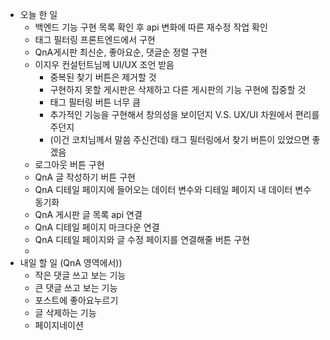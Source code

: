 - 오늘 한 일
    - 백엔드 기능 구현 목록 확인 후 api 변화에 따른 재수정 작업 확인
    - 태그 필터링 프론트엔드에서 구현
    - QnA게시판 최신순, 좋아요순, 댓글순 정렬 구현
    - 이지우 컨설턴트님께 UI/UX 조언 받음
        - 중복된 찾기 버튼은 제거할 것
        - 구현하지 못할 게시판은 삭제하고 다른 게시판의 기능 구현에 집중할 것
        - 태그 필터링 버튼 너무 큼
        - 추가적인 기능을 구현해서 창의성을 보이던지 V.S. UX/UI 차원에서 편리를 주던지
        - (이건 코치님께서 말씀 주신건데) 태그 필터링에서 찾기 버튼이 있었으면 좋겠음
    - 로그아웃 버튼 구현
    - QnA 글 작성하기 버튼 구현
    - QnA 디테일 페이지에 들어오는 데이터 변수와 디테일 페이지 내 데이터 변수 동기화
    - QnA 게시판 글 목록 api 연결
    - QnA 디테일 페이지 마크다운 연결
    - QnA 디테일 페이지와 글 수정 페이지를 연결해줄 버튼 구현
    - 
- 내일 할 일 (QnA 영역에서))
    - 작은 댓글 쓰고 보는 기능
    - 큰 댓글 쓰고 보는 기능
    - 포스트에 좋아요누르기
    - 글 삭제하는 기능
    - 페이지네이션
    
    
    